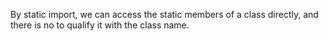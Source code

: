 By static import, we can access the static members of a class directly,
and there is no to qualify it with the class name.